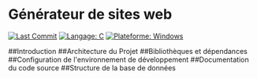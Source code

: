 # Générateur de sites web
[![Last Commit](https://img.shields.io/github/last-commit/votre-utilisateur/votre-projet.svg)](https://github.com/votre-utilisateur/votre-projet/commits/main)
[![Langage: C](https://img.shields.io/badge/Langage-C-blue.svg)](https://fr.wikipedia.org/wiki/C_(langage))
[![Plateforme: Windows](https://img.shields.io/badge/Plateforme-Windows-brightgreen.svg)](https://www.microsoft.com/en-us/windows)

##Introduction
##Architecture du Projet
##Bibliothèques et dépendances
##Configuration de l'environnement de développement
##Documentation du code source
##Structure de la base de données
